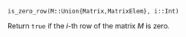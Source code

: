 ```
is_zero_row(M::Union{Matrix,MatrixElem}, i::Int)
```

Return `true` if the $i$-th row of the matrix $M$ is zero.
